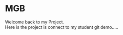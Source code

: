 # MGB
Welcome back to my Project.
<br>
Here is the project is connect to my student git demo.....
</br>

